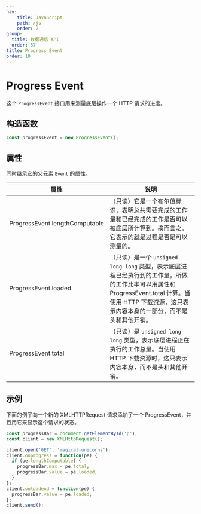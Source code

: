 ```yaml
---
nav:
    title: JavaScript
    path: /js
    order: 2
group:
  title: 数据通信 API
  order: 57
title: Progress Event
order: 10
---
```


# Progress Event

这个 `ProgressEvent` 接口用来测量底层操作一个 HTTP 请求的进度。

## 构造函数

```js
const progressEvent = new ProgressEvent();
```

## 属性

同时继承它的父元素 `Event` 的属性。

| 属性                           | 说明                                                                                                                                                                                                |
| ------------------------------ | --------------------------------------------------------------------------------------------------------------------------------------------------------------------------------------------------- |
| ProgressEvent.lengthComputable | （只读）它是一个布尔值标识，表明总共需要完成的工作量和已经完成的工作是否可以被底层所计算到。换而言之，它表示的就是过程是否是可以测量的。                                                            |
| ProgressEvent.loaded           | （只读）是一个 `unsigned long long` 类型，表示底层进程已经执行到的工作量。所做的工作比率可以用属性和 ProgressEvent.total 计算。当使用 HTTP 下载资源，这只表示内容本身的一部分，而不是头和其他开销。 |
| ProgressEvent.total            | （只读）是 `unsigned long long` 类型，表示底层进程正在执行的工作总量。当使用 HTTP 下载资源时，这只表示内容本身，而不是头和其他开销。                                                                |

## 示例

下面的例子向一个新的 XMLHTTPRequest 请求添加了一个 ProgressEvent，并且用它来显示这个请求的状态。

```js
const progressBar = document.getElementById('p');
const client = new XMLHttpRequest();

client.open('GET', 'magical-unicorns');
client.onprogress = function(pe) {
  if (pe.lengthComputable) {
    progressBar.max = pe.total;
    progressBar.value = pe.loaded;
  }
};
client.onloadend = function(pe) {
  progressBar.value = pe.loaded;
};
client.send();
```
